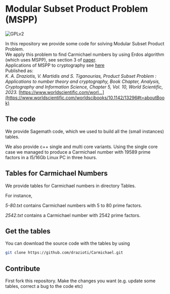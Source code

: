 #  Modular Subset Product Problem (MSPP)

![GPLv2][]

[GPLv2]: https://img.shields.io/badge/license-GPLv2-lightgrey.svg

In this repository we provide some code for solving Modular Subset Product Problem.<br>
We apply this problem to find Carmichael numbers by using Erdos algorithm (which uses MSPP), see section 3 of [paper](https://arxiv.org/abs/2002.07095). <br>
Applications of MSPP to cryptography see [here](https://github.com/drazioti/NSK-birthday-attack)<br>
Published as:<br>
*K. A. Draziotis, V. Martidis and S. Tiganourias, Product Subset Problem : Applications to number theory and cryptography, Book Chapter, Analysis, Cryptography and Information Science, Chapter 5, Vol. 10, World Scientific, 2023.* [https://www.worldscientific.com/worl...](https://www.worldscientific.com/worldscibooks/10.1142/13296#t=aboutBook)

## The code
We provide Sagemath code, which we used to build all the (small instances) tables.

We also provide c++ single and multi core variants. Using the single core case we managed
to produce a Carmichael number with 19589 prime factors in a I5/16Gb Linux PC in three hours.


## Tables for Carmichael Numbers
We provide tables for Carmichael numbers in directory Tables.

For instance,

*5-80.txt* contains Carmichael numbers with 5 to 80 prime factors.

*2542.txt* contains a Carmichael number with 2542 prime factors.

## Get the tables
You can download the source code with the tables by using

```sh
git clone https://github.com/drazioti/Carmichael.git
```

## Contribute
First fork this repository. Make the changes you want (e.g. update some tables, correct a bug to the code etc)
